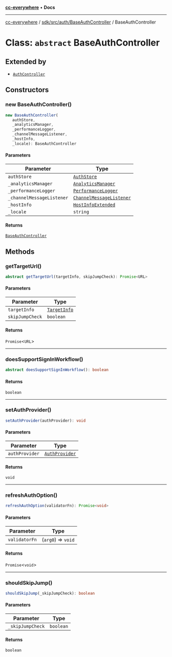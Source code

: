 [**cc-everywhere**](../../../../../index.md) • **Docs**

***

[cc-everywhere](../../../../../index.md) / [sdk/src/auth/BaseAuthController](../index.md) / BaseAuthController

# Class: `abstract` BaseAuthController

## Extended by

- [`AuthController`](../../3p/AuthController/classes/AuthController.md)

## Constructors

### new BaseAuthController()

```ts
new BaseAuthController(
   authStore, 
   _analyticsManager, 
   _performanceLogger, 
   _channelMessageListener, 
   _hostInfo, 
   _locale): BaseAuthController
```

#### Parameters

| Parameter | Type |
| ------ | ------ |
| `authStore` | [`AuthStore`](../../AuthStore/classes/AuthStore.md) |
| `_analyticsManager` | [`AnalyticsManager`](../../../analytics/AnalyticsManager/classes/AnalyticsManager.md) |
| `_performanceLogger` | [`PerformanceLogger`](../../../performance/PerformanceLogger/classes/PerformanceLogger.md) |
| `_channelMessageListener` | [`ChannelMessageListener`](../../../../../shared/src/messenger/ChannelMessageListener/classes/ChannelMessageListener.md) |
| `_hostInfo` | [`HostInfoExtended`](../../../../../shared/src/types/HostInfo.types/type-aliases/HostInfoExtended.md) |
| `_locale` | `string` |

#### Returns

[`BaseAuthController`](BaseAuthController.md)

## Methods

### getTargetUrl()

```ts
abstract getTargetUrl(targetInfo, skipJumpCheck): Promise<URL>
```

#### Parameters

| Parameter | Type |
| ------ | ------ |
| `targetInfo` | [`TargetInfo`](../../../../../shared/src/types/TargetInfo.types/interfaces/TargetInfo.md) |
| `skipJumpCheck` | `boolean` |

#### Returns

`Promise`\<`URL`\>

***

### doesSupportSignInWorkflow()

```ts
abstract doesSupportSignInWorkflow(): boolean
```

#### Returns

`boolean`

***

### setAuthProvider()

```ts
setAuthProvider(authProvider): void
```

#### Parameters

| Parameter | Type |
| ------ | ------ |
| `authProvider` | [`AuthProvider`](../../AuthController.types/interfaces/AuthProvider.md) |

#### Returns

`void`

***

### refreshAuthOption()

```ts
refreshAuthOption(validatorFn): Promise<void>
```

#### Parameters

| Parameter | Type |
| ------ | ------ |
| `validatorFn` | (`arg0`) => `void` |

#### Returns

`Promise`\<`void`\>

***

### shouldSkipJump()

```ts
shouldSkipJump(_skipJumpCheck): boolean
```

#### Parameters

| Parameter | Type |
| ------ | ------ |
| `_skipJumpCheck` | `boolean` |

#### Returns

`boolean`
